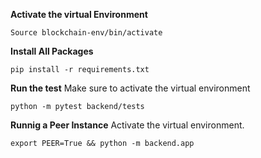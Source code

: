 **Activate the virtual Environment**

```
Source blockchain-env/bin/activate
```

**Install All Packages**
```
pip install -r requirements.txt
```

**Run the test**
Make sure to activate the virtual environment

```
python -m pytest backend/tests
```

**Runnig a Peer Instance**
Activate the virtual environment.

```
export PEER=True && python -m backend.app
```
